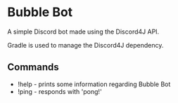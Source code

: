 # Bubble Bot
A simple Discord bot made using the Discord4J API.

Gradle is used to manage the Discord4J dependency.

## Commands
* !help - prints some information regarding Bubble Bot
* !ping - responds with 'pong!'
